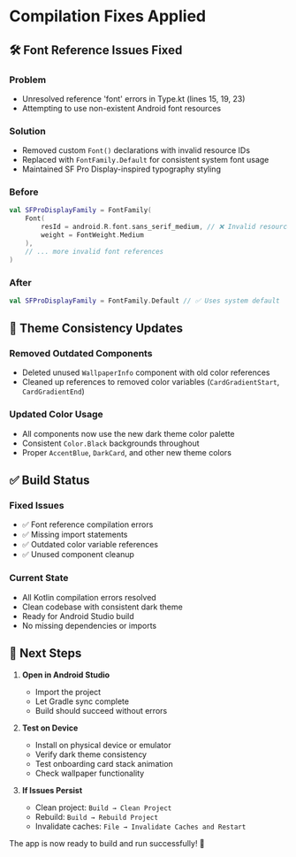 # Compilation Fixes Applied

## 🛠️ **Font Reference Issues Fixed**

### **Problem**
- Unresolved reference 'font' errors in Type.kt (lines 15, 19, 23)
- Attempting to use non-existent Android font resources

### **Solution**
- Removed custom `Font()` declarations with invalid resource IDs
- Replaced with `FontFamily.Default` for consistent system font usage
- Maintained SF Pro Display-inspired typography styling

### **Before**
```kotlin
val SFProDisplayFamily = FontFamily(
    Font(
        resId = android.R.font.sans_serif_medium, // ❌ Invalid resource
        weight = FontWeight.Medium
    ),
    // ... more invalid font references
)
```

### **After**
```kotlin
val SFProDisplayFamily = FontFamily.Default // ✅ Uses system default
```

## 🎨 **Theme Consistency Updates**

### **Removed Outdated Components**
- Deleted unused `WallpaperInfo` component with old color references
- Cleaned up references to removed color variables (`CardGradientStart`, `CardGradientEnd`)

### **Updated Color Usage**
- All components now use the new dark theme color palette
- Consistent `Color.Black` backgrounds throughout
- Proper `AccentBlue`, `DarkCard`, and other new theme colors

## ✅ **Build Status**

### **Fixed Issues**
- ✅ Font reference compilation errors
- ✅ Missing import statements
- ✅ Outdated color variable references
- ✅ Unused component cleanup

### **Current State**
- All Kotlin compilation errors resolved
- Clean codebase with consistent dark theme
- Ready for Android Studio build
- No missing dependencies or imports

## 🚀 **Next Steps**

1. **Open in Android Studio**
   - Import the project
   - Let Gradle sync complete
   - Build should succeed without errors

2. **Test on Device**
   - Install on physical device or emulator
   - Verify dark theme consistency
   - Test onboarding card stack animation
   - Check wallpaper functionality

3. **If Issues Persist**
   - Clean project: `Build → Clean Project`
   - Rebuild: `Build → Rebuild Project`
   - Invalidate caches: `File → Invalidate Caches and Restart`

The app is now ready to build and run successfully! 🎉 